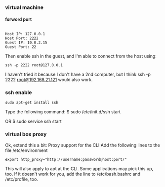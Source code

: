 ### virtual machine

#### forword port

```

Host IP: 127.0.0.1
Host Port: 2222
Guest IP: 10.0.2.15
Guest Port: 22

```
Then enable ssh in the guest, and I'm able to connect from the host using:

```
ssh -p 2222 root@127.0.0.1
```

I haven't tried it because I don't have a 2nd computer, but I think ssh -p 2222 root@192.168.21.121 would also work.


### ssh enable

```
sudo apt-get install ssh
```

Type the following command:
$ sudo /etc/init.d/ssh start

OR
$ sudo service ssh start


### virtual box proxy

Ok, extend this a bit:
Proxy support for the CLI
Add the following lines to the file /etc/environment

```
export http_proxy="http://username:password@host:port/"
```

This will also apply to apt at the CLI. Some applications may pick this up, too. If it doesn't work for you, add the line to /etc/bash.bashrc and /etc/profile, too.

